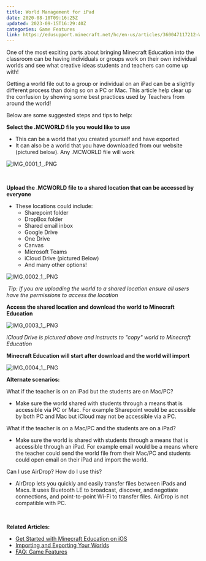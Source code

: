```yaml
---
title: World Management for iPad
date: 2020-08-10T09:16:25Z
updated: 2023-09-15T16:29:40Z
categories: Game Features
link: https://edusupport.minecraft.net/hc/en-us/articles/360047117212-World-Management-for-iPad
---
```


One of the most exciting parts about bringing Minecraft Education into the classroom can be having individuals or groups work on their own individual worlds and see what creative ideas students and teachers can come up with!

Getting a world file out to a group or individual on an iPad can be a slightly different process than doing so on a PC or Mac. This article help clear up the confusion by showing some best practices used by Teachers from around the world!

Below are some suggested steps and tips to help:

**Select the .MCWORLD file you would like to use**

- This can be a world that you created yourself and have exported 
- It can also be a world that you have downloaded from our website (pictured below). Any .MCWORLD file will work

![IMG_0001_1\_.PNG](https://edusupport.minecraft.net/hc/article_attachments/4402654642196)

 

**Upload the .MCWORLD file to a shared location that can be accessed by  everyone**

- These locations could include:
  - Sharepoint folder
  - DropBox folder
  - Shared email inbox
  - Google Drive
  - One Drive
  - Canvas
  - Microsoft Teams 
  - iCloud Drive (pictured Below)
  - And many other options!

![IMG_0002_1\_.PNG](https://edusupport.minecraft.net/hc/article_attachments/4402662036500)

 *Tip: If you are uploading the world to a shared location ensure all users have the permissions to access the location*

**Access the shared location and download the world to Minecraft Education**

![IMG_0003_1\_.PNG](https://edusupport.minecraft.net/hc/article_attachments/4402654945044)

*iCloud Drive is pictured above and instructs to "copy" world to Minecraft Education*

**Minecraft Education will start after download and the world will import**

![IMG_0004_1\_.PNG](https://edusupport.minecraft.net/hc/article_attachments/4402654952980)

**Alternate scenarios:**

What if the teacher is on an iPad but the students are on Mac/PC?

- Make sure the world shared with students through a means that is accessible via PC or Mac. For example Sharepoint would be accessible by both PC and Mac but iCloud may not be accessible via a PC.

What if the teacher is on a Mac/PC and the students are on a iPad?

- Make sure the world is shared with students through a means that is accessible through an iPad. For example email would be a means where the teacher could send the world file from their Mac/PC and students could open email on their iPad and import the world.

Can I use AirDrop? How do I use this?

- AirDrop lets you quickly and easily transfer files between iPads and Macs. It uses Bluetooth LE to broadcast, discover, and negotiate connections, and point-to-point Wi-Fi to transfer files. AirDrop is not compatible with PC.

 

**Related Articles:**

- [Get Started with Minecraft Education on iOS](../Installation/iOS-Installation-Guide.md)
- [Importing and Exporting Your Worlds](../Teaching-With-Minecraft/Import-Export-and-Manage-Worlds.md)
- [FAQ: Game Features](./FAQ-Game-Features.md)
